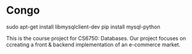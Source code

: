 # Congo

sudo apt-get install libmysqlclient-dev
pip install mysql-python

This is the course project for CS6750: Databases. Our project focuses on ccreating a front & backend implementation of an e-commerce market. 
